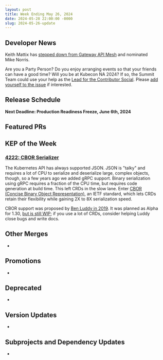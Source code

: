 ```yaml
---
layout: post
title: Week Ending May 26, 2024
date: 2024-05-28 22:00:00 -0000
slug: 2024-05-26-update
---
```


## Developer News

Keith Mattix has [stepped down from Gateway API Mesh](https://groups.google.com/a/kubernetes.io/g/dev/c/NJpW7VNmVpg) and nominated Mike Norris.

Are you a Party Person?  Do you enjoy arranging events so that your friends can have a good time?  Will you be at Kubecon NA 2024?  If so, the Summit Team could use your help as the [Lead for the Contributor Social](https://github.com/kubernetes/community/blob/master/events/events-team/content/social-content.md).  Please [add yourself to the issue](https://github.com/kubernetes/community/issues/7854) if interested.

## Release Schedule

**Next Deadline: Production Readiness Freeze, June 6th, 2024**


## Featured PRs


## KEP of the Week

### [4222: CBOR Serializer](https://github.com/kubernetes/enhancements/tree/master/keps/sig-api-machinery/4222-cbor-serializer)

The Kubernetes API has always supported JSON.  JSON is "talky" and requires a lot of CPU to serialize and deserialize large, complex objects, though, so a few years ago we added gRPC support. Binary serialization using gRPC requires a fraction of the CPU time, but requires code generation at build time.  This left CRDs in the slow lane.  Enter [CBOR (Concise Binary Object Representation)](https://cbor.io/spec.html), an IETF standard, which lets CRDs retain their flexibility while gaining 2X to 8X serialization speed.

CBOR support was proposed by [Ben Luddy in 2019](https://github.com/kubernetes/enhancements/issues/4222).  It was planned as Alpha for 1.30, [but is still WIP](https://github.com/kubernetes/kubernetes/issues/122921); if you use a lot of CRDs, consider helping Luddy close bugs and write docs.


## Other Merges

*

## Promotions

*

## Deprecated

*

## Version Updates

*

## Subprojects and Dependency Updates

*
